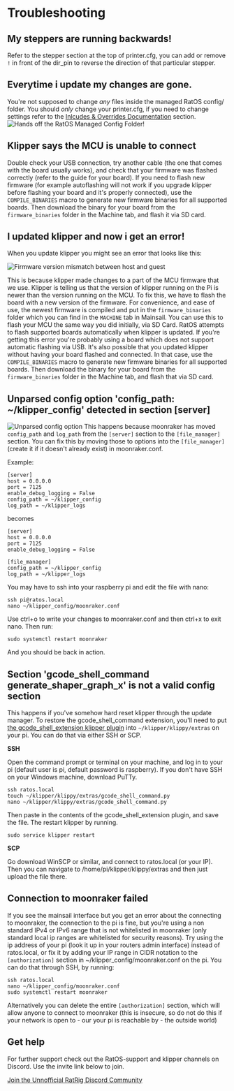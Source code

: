 # Troubleshooting

## My steppers are running backwards!

Refer to the stepper section at the top of printer.cfg, you can add or remove `!` in front of the dir_pin to reverse the direction of that particular stepper.

## Everytime i update my changes are gone.

You're not supposed to change _any_ files inside the managed RatOS config/ folder. You should _only_ change your printer.cfg, if you need to change settings refer to the [Inlcudes & Overrides Documentation](/docs/configuration/includes-and-overrides) section.
![Hands off the RatOS Managed Config Folder!](/img/config-folder.png)

## Klipper says the MCU is unable to connect

Double check your USB connection, try another cable (the one that comes with the board usually works), and check that your firmware was flashed correctly (refer to the guide for your board).
If you need to flash new firmware (for example autoflashing will not work if you upgrade klipper before flashing your board and it's properly connected), use the `COMPILE_BINARIES` macro to generate new firmware binaries for all supported boards. Then download the binary for your board from the `firmware_binaries` folder in the Machine tab, and flash it via SD card.

## I updated klipper and now i get an error!

When you update klipper you might see an error that looks like this:

![Firmware version mismatch between host and guest](/img/firmware_version_mismatch.png)

This is because klipper made changes to a part of the MCU firmware that we use. Klipper is telling us that the version of klipper running on the Pi is newer than the version running on the MCU. To fix this, we have to flash the board with a new version of the firmware. For convenience, and ease of use, the newest firmware is compiled and put in the `firmware_binaries` folder which you can find in the `MACHINE` tab in Mainsail. You can use this to flash your MCU the same way you did initially, via SD Card. RatOS attempts to flash supported boards automatically when klipper is updated. If you're getting this error you're probably using a board which does not support automatic flashing via USB. It's also possible that you updated klipper without having your board flashed and connected. In that case, use the `COMPILE_BINARIES` macro to generate new firmware binaries for all supported boards. Then download the binary for your board from the `firmware_binaries` folder in the Machine tab, and flash that via SD card.

## Unparsed config option 'config_path: ~/klipper_config' detected in section \[server\]
![Unparsed config option](/img/moonraker_unparsed_config.png)
This happens because moonraker has moved `config_path` and `log_path` from the `[server]` section to the `[file_manager]` section. You can fix this by moving those to options into the `[file_manager]` (create it if it doesn't already exist) in moonraker.conf.

Example:
```properties
[server]
host = 0.0.0.0
port = 7125
enable_debug_logging = False
config_path = ~/klipper_config
log_path = ~/klipper_logs
```

becomes
```properties
[server]
host = 0.0.0.0
port = 7125
enable_debug_logging = False

[file_manager]
config_path = ~/klipper_config
log_path = ~/klipper_logs
```

You may have to ssh into your raspberry pi and edit the file with nano:

```
ssh pi@ratos.local
nano ~/klipper_config/moonraker.conf
```

Use ctrl+o to write your changes to moonraker.conf and then ctrl+x to exit nano. Then run:

```
sudo systemctl restart moonraker
```

And you should be back in action.

## Section 'gcode_shell_command generate_shaper_graph_x' is not a valid config section
This happens if you've somehow hard reset klipper through the update manager. To restore the gcode_shell_command extension, you'll need to put [the gcode_shell_extension klipper plugin](https://raw.githubusercontent.com/Rat-OS/RatOS/master/src/modules/ratos/filesystem/home/pi/klipper/klippy/extras/gcode_shell_command.py) into `~/klipper/klippy/extras` on your pi. You can do that via either SSH or SCP.

**SSH**

Open the command prompt or terminal on your machine, and log in to your pi (default user is pi, default password is raspberry). If you don't have SSH on your Windows machine, download PuTTy.
```
ssh ratos.local
touch ~/klipper/klippy/extras/gcode_shell_command.py
nano ~/klipper/klippy/extras/gcode_shell_command.py
```
Then paste in the contents of the gcode_shell_extension plugin, and save the file. The restart klipper by running.
```
sudo service klipper restart
```

**SCP**

Go download WinSCP or similar, and connect to ratos.local (or your IP). Then you can navigate to /home/pi/klipper/klippy/extras and then just upload the file there.

## Connection to moonraker failed
If you see the mainsail interface but you get an error about the connecting to moonraker, the connection to the pi is fine, but you're using a non standard IPv4 or IPv6 range that is not whitelisted in moonraker (only standard local ip ranges are whitelisted for security reasons). Try using the ip address of your pi (look it up in your routers admin interface) instead of ratos.local, or fix it by adding your IP range in CIDR notation to the `[authorization]` section in ~/klipper_config/moonraker.conf on the pi. You can do that through SSH, by running: 
```
ssh ratos.local
nano ~/klipper_config/moonraker.conf
sudo systemctl restart moonraker
```

Alternatively you can delete the entire `[authorization]` section, which will allow anyone to connect to moonraker (this is insecure, so do not do this if your network is open to - our your pi is reachable by - the outside world)

## Get help

For further support check out the RatOS-support and klipper channels on Discord. Use the invite link below to join.

<a href="https://discord.gg/ratrig" class="button button--primary">Join the Unnofficial RatRig Discord Community</a>
